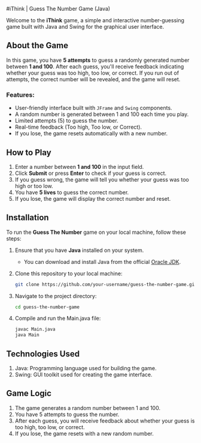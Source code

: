 #iThink | Guess The Number Game (Java)

Welcome to the **iThink** game, a simple and interactive number-guessing game built with Java and Swing for the graphical user interface.

## About the Game

In this game, you have **5 attempts** to guess a randomly generated number between **1 and 100**. After each guess, you'll receive feedback indicating whether your guess was too high, too low, or correct. If you run out of attempts, the correct number will be revealed, and the game will reset.

### Features:
- User-friendly interface built with `JFrame` and `Swing` components.
- A random number is generated between 1 and 100 each time you play.
- Limited attempts (5) to guess the number.
- Real-time feedback (Too high, Too low, or Correct).
- If you lose, the game resets automatically with a new number.

## How to Play

1. Enter a number between **1 and 100** in the input field.
2. Click **Submit** or press **Enter** to check if your guess is correct.
3. If you guess wrong, the game will tell you whether your guess was too high or too low.
4. You have **5 lives** to guess the correct number.
5. If you lose, the game will display the correct number and reset.

## Installation

To run the **Guess The Number** game on your local machine, follow these steps:

1. Ensure that you have **Java** installed on your system.
   - You can download and install Java from the official [Oracle JDK](https://www.oracle.com/java/technologies/javase-downloads.html).

2. Clone this repository to your local machine:
   ```bash
   git clone https://github.com/your-username/guess-the-number-game.git

3. Navigate to the project directory:
   ```bash
   cd guess-the-number-game
4. Compile and run the Main.java file:
   ```bash
   javac Main.java
   java Main

## Technologies Used

1. Java: Programming language used for building the game.
2. Swing: GUI toolkit used for creating the game interface.

## Game Logic

1. The game generates a random number between 1 and 100.
2. You have 5 attempts to guess the number.
3. After each guess, you will receive feedback about whether your guess is too high, too low, or correct.
4. If you lose, the game resets with a new random number.
